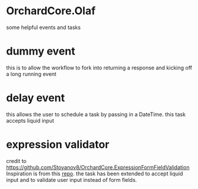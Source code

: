 # OrchardCore.Olaf
some helpful events and tasks

# dummy event

this is to allow the workflow to fork into returning a response and kicking off a long running event

# delay event

this allows the user to schedule a task by passing in a DateTime. this task accepts liquid input

# expression validator
credit to https://github.com/Stoyanov8/OrchardCore.ExpressionFormFieldValidation
Inspiration is from this [repo](https://github.com/Stoyanov8/OrchardCore.ExpressionFormFieldValidation). 
the task has been extended to accept liquid input and to validate user input instead of form fields.
